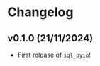 # Changelog

<!--next-version-placeholder-->

## v0.1.0 (21/11/2024)

- First release of `sql_pyio`!
